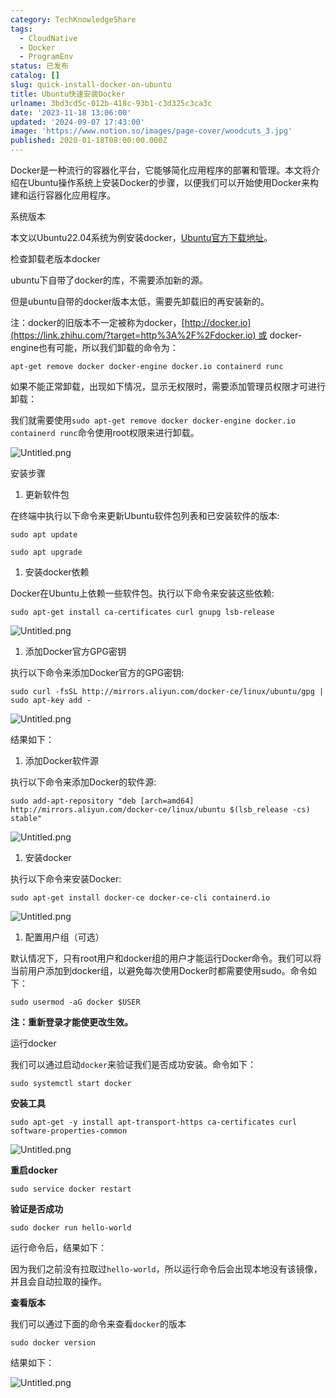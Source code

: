 ```yaml
---
category: TechKnowledgeShare
tags:
  - CloudNative
  - Docker
  - ProgramEnv
status: 已发布
catalog: []
slug: quick-install-docker-on-ubuntu
title: Ubuntu快速安装Docker
urlname: 3bd3cd5c-012b-418c-93b1-c3d325c3ca3c
date: '2023-11-18 13:06:00'
updated: '2024-09-07 17:43:00'
image: 'https://www.notion.so/images/page-cover/woodcuts_3.jpg'
published: 2020-01-18T08:00:00.000Z
---
```


Docker是一种流行的容器化平台，它能够简化应用程序的部署和管理。本文将介绍在Ubuntu操作系统上安装Docker的步骤，以便我们可以开始使用Docker来构建和运行容器化应用程序。


系统版本


本文以Ubuntu22.04系统为例安装docker，[Ubuntu官方下载地址](https://link.zhihu.com/?target=https%3A%2F%2Fubuntu.com%2Fdownload)。


检查卸载老版本docker


ubuntu下自带了docker的库，不需要添加新的源。


但是ubuntu自带的docker版本太低，需要先卸载旧的再安装新的。


注：docker的旧版本不一定被称为docker，[http://docker.io](https://link.zhihu.com/?target=http%3A%2F%2Fdocker.io) 或 docker-engine也有可能，所以我们卸载的命令为：


`apt-get remove docker docker-engine docker.io containerd runc`


如果不能正常卸载，出现如下情况，显示无权限时，需要添加管理员权限才可进行卸载：


我们就需要使用`sudo apt-get remove docker docker-engine docker.io containerd runc`命令使用root权限来进行卸载。


![Untitled.png](https://prod-files-secure.s3.us-west-2.amazonaws.com/5d24fe63-e567-4804-86f9-9fdc62e13082/39952d0f-7851-4550-b715-72a33876c773/Untitled.png?X-Amz-Algorithm=AWS4-HMAC-SHA256&X-Amz-Content-Sha256=UNSIGNED-PAYLOAD&X-Amz-Credential=ASIAZI2LB466TLOYLVQY%2F20250215%2Fus-west-2%2Fs3%2Faws4_request&X-Amz-Date=20250215T053617Z&X-Amz-Expires=3600&X-Amz-Security-Token=IQoJb3JpZ2luX2VjEBYaCXVzLXdlc3QtMiJHMEUCIHr%2BqrqAQBgxNTv7EJwXlYU0BXpfibjVop7TBgobPQggAiEAug7EOVyoHKDE1gWj6nkKTC2L%2FIIFzzNAhbvatZ%2FdrZgq%2FwMIPxAAGgw2Mzc0MjMxODM4MDUiDCQS1Ota7UoJQ%2FENJyrcAz%2FMVBMuJLdeAxcStswARjRL%2BsC1EkxKmkWtTOtz%2FZ7IzyYUL4j2ADcQ8KUO7z6g5vb8nWgqRKPgOmUCirUl1C2h6iLdqfHF6x2ycKihzTiMFBWbaM%2BStu5SmDD9lkedEb7IJBDllNV6PNjw23HhaZlm0itTGJMX1wwUOGQ5DM8dqMCeT5Die%2BHVTq%2B6%2BKiup%2BjF07JWxxWczv0dp7IW0Bj6MeDeW0k%2FwTp4%2B7WZk9Y4G8MPacovYa5csEtk%2FRT2ckiF6bqy51LqGxH%2FS5evqx0SeYN26vJ6KdfM%2FaMPD6U%2FEg1hj%2BAlqmTucbZuqNYYr3LMGItwRehifxaKVAKu6yyOxG9LHK%2FmSN0wBTWY5diwWMsYxL4zkgzui5jB5uW6jNd7rBI3iNtwYKKYb0IJrFjejXBIPY2lzUMO7mUjTmn%2BYDTp0ALYXPJuLbLVVjUjr0zx5U3emmIlVOyjw1wRCwm7ghhsk0ddhz%2FgJgfX4CuDvE3jcCSkTKdXxSwBkjkW3UDwRdA5w7b42vM6Yo1meI3VKodzYGLliFYF9jomR%2Bww1vxIeOVgQHwIFUtktm6p3zV3bpBuY6OJCf8weGh%2FaOLxgy1jN3csFxB45BUT9bBE%2FeQzG%2BA0wb9iZKNgMMrLwL0GOqUB%2B6Hlr2ui2xXxqh9rGyBKdk%2F7lfCNXzalhx89eyhND6GBrUHfgu2BHP2fBt0FsOKNW4zAMec1hjEmfwgIFd60bXoVSFHu7roBadH64%2BKPU2PTQJDoyujTNBOWWDnrUjAVMQUqRZyNMh7ZLr6lO3quWLT7lz8crPxq5OGFDoBlxbunOUV3oKRUYVXE8bM1Ir2AJrJM3mZgwKMqeIxWR6M8l5RnEKUA&X-Amz-Signature=6355a315462dffe37c5482d37f0b269adc4d87d40f50900a3332bf2b0bc2062c&X-Amz-SignedHeaders=host&x-id=GetObject)


安装步骤

1. 更新软件包

在终端中执行以下命令来更新Ubuntu软件包列表和已安装软件的版本:


`sudo apt update`


`sudo apt upgrade`

1. 安装docker依赖

Docker在Ubuntu上依赖一些软件包。执行以下命令来安装这些依赖:


`sudo apt-get install ca-certificates curl gnupg lsb-release`


![Untitled.png](https://prod-files-secure.s3.us-west-2.amazonaws.com/5d24fe63-e567-4804-86f9-9fdc62e13082/b5a549a8-6621-4824-a151-93e8b0592f14/Untitled.png?X-Amz-Algorithm=AWS4-HMAC-SHA256&X-Amz-Content-Sha256=UNSIGNED-PAYLOAD&X-Amz-Credential=ASIAZI2LB466TLOYLVQY%2F20250215%2Fus-west-2%2Fs3%2Faws4_request&X-Amz-Date=20250215T053617Z&X-Amz-Expires=3600&X-Amz-Security-Token=IQoJb3JpZ2luX2VjEBYaCXVzLXdlc3QtMiJHMEUCIHr%2BqrqAQBgxNTv7EJwXlYU0BXpfibjVop7TBgobPQggAiEAug7EOVyoHKDE1gWj6nkKTC2L%2FIIFzzNAhbvatZ%2FdrZgq%2FwMIPxAAGgw2Mzc0MjMxODM4MDUiDCQS1Ota7UoJQ%2FENJyrcAz%2FMVBMuJLdeAxcStswARjRL%2BsC1EkxKmkWtTOtz%2FZ7IzyYUL4j2ADcQ8KUO7z6g5vb8nWgqRKPgOmUCirUl1C2h6iLdqfHF6x2ycKihzTiMFBWbaM%2BStu5SmDD9lkedEb7IJBDllNV6PNjw23HhaZlm0itTGJMX1wwUOGQ5DM8dqMCeT5Die%2BHVTq%2B6%2BKiup%2BjF07JWxxWczv0dp7IW0Bj6MeDeW0k%2FwTp4%2B7WZk9Y4G8MPacovYa5csEtk%2FRT2ckiF6bqy51LqGxH%2FS5evqx0SeYN26vJ6KdfM%2FaMPD6U%2FEg1hj%2BAlqmTucbZuqNYYr3LMGItwRehifxaKVAKu6yyOxG9LHK%2FmSN0wBTWY5diwWMsYxL4zkgzui5jB5uW6jNd7rBI3iNtwYKKYb0IJrFjejXBIPY2lzUMO7mUjTmn%2BYDTp0ALYXPJuLbLVVjUjr0zx5U3emmIlVOyjw1wRCwm7ghhsk0ddhz%2FgJgfX4CuDvE3jcCSkTKdXxSwBkjkW3UDwRdA5w7b42vM6Yo1meI3VKodzYGLliFYF9jomR%2Bww1vxIeOVgQHwIFUtktm6p3zV3bpBuY6OJCf8weGh%2FaOLxgy1jN3csFxB45BUT9bBE%2FeQzG%2BA0wb9iZKNgMMrLwL0GOqUB%2B6Hlr2ui2xXxqh9rGyBKdk%2F7lfCNXzalhx89eyhND6GBrUHfgu2BHP2fBt0FsOKNW4zAMec1hjEmfwgIFd60bXoVSFHu7roBadH64%2BKPU2PTQJDoyujTNBOWWDnrUjAVMQUqRZyNMh7ZLr6lO3quWLT7lz8crPxq5OGFDoBlxbunOUV3oKRUYVXE8bM1Ir2AJrJM3mZgwKMqeIxWR6M8l5RnEKUA&X-Amz-Signature=94f9969b6ae55ed860ef5eb29e97c135eaafab54fb83f6c40f857fae7d0e65df&X-Amz-SignedHeaders=host&x-id=GetObject)

1. 添加Docker官方GPG密钥

执行以下命令来添加Docker官方的GPG密钥:


`sudo curl -fsSL http://mirrors.aliyun.com/docker-ce/linux/ubuntu/gpg | sudo apt-key add -`


![Untitled.png](https://prod-files-secure.s3.us-west-2.amazonaws.com/5d24fe63-e567-4804-86f9-9fdc62e13082/98014b5e-f5b7-4b16-804e-ab6917971bd3/Untitled.png?X-Amz-Algorithm=AWS4-HMAC-SHA256&X-Amz-Content-Sha256=UNSIGNED-PAYLOAD&X-Amz-Credential=ASIAZI2LB466TLOYLVQY%2F20250215%2Fus-west-2%2Fs3%2Faws4_request&X-Amz-Date=20250215T053617Z&X-Amz-Expires=3600&X-Amz-Security-Token=IQoJb3JpZ2luX2VjEBYaCXVzLXdlc3QtMiJHMEUCIHr%2BqrqAQBgxNTv7EJwXlYU0BXpfibjVop7TBgobPQggAiEAug7EOVyoHKDE1gWj6nkKTC2L%2FIIFzzNAhbvatZ%2FdrZgq%2FwMIPxAAGgw2Mzc0MjMxODM4MDUiDCQS1Ota7UoJQ%2FENJyrcAz%2FMVBMuJLdeAxcStswARjRL%2BsC1EkxKmkWtTOtz%2FZ7IzyYUL4j2ADcQ8KUO7z6g5vb8nWgqRKPgOmUCirUl1C2h6iLdqfHF6x2ycKihzTiMFBWbaM%2BStu5SmDD9lkedEb7IJBDllNV6PNjw23HhaZlm0itTGJMX1wwUOGQ5DM8dqMCeT5Die%2BHVTq%2B6%2BKiup%2BjF07JWxxWczv0dp7IW0Bj6MeDeW0k%2FwTp4%2B7WZk9Y4G8MPacovYa5csEtk%2FRT2ckiF6bqy51LqGxH%2FS5evqx0SeYN26vJ6KdfM%2FaMPD6U%2FEg1hj%2BAlqmTucbZuqNYYr3LMGItwRehifxaKVAKu6yyOxG9LHK%2FmSN0wBTWY5diwWMsYxL4zkgzui5jB5uW6jNd7rBI3iNtwYKKYb0IJrFjejXBIPY2lzUMO7mUjTmn%2BYDTp0ALYXPJuLbLVVjUjr0zx5U3emmIlVOyjw1wRCwm7ghhsk0ddhz%2FgJgfX4CuDvE3jcCSkTKdXxSwBkjkW3UDwRdA5w7b42vM6Yo1meI3VKodzYGLliFYF9jomR%2Bww1vxIeOVgQHwIFUtktm6p3zV3bpBuY6OJCf8weGh%2FaOLxgy1jN3csFxB45BUT9bBE%2FeQzG%2BA0wb9iZKNgMMrLwL0GOqUB%2B6Hlr2ui2xXxqh9rGyBKdk%2F7lfCNXzalhx89eyhND6GBrUHfgu2BHP2fBt0FsOKNW4zAMec1hjEmfwgIFd60bXoVSFHu7roBadH64%2BKPU2PTQJDoyujTNBOWWDnrUjAVMQUqRZyNMh7ZLr6lO3quWLT7lz8crPxq5OGFDoBlxbunOUV3oKRUYVXE8bM1Ir2AJrJM3mZgwKMqeIxWR6M8l5RnEKUA&X-Amz-Signature=6bcaafd77217595345c4165e72b0f8275d8c1aab9240edfebf7fb8f7c847f839&X-Amz-SignedHeaders=host&x-id=GetObject)


结果如下：

1. 添加Docker软件源

执行以下命令来添加Docker的软件源:


`sudo add-apt-repository "deb [arch=amd64] http://mirrors.aliyun.com/docker-ce/linux/ubuntu $(lsb_release -cs) stable"`


![Untitled.png](https://prod-files-secure.s3.us-west-2.amazonaws.com/5d24fe63-e567-4804-86f9-9fdc62e13082/7fc5bdbe-9d4c-48b8-ba03-3309380f47ba/Untitled.png?X-Amz-Algorithm=AWS4-HMAC-SHA256&X-Amz-Content-Sha256=UNSIGNED-PAYLOAD&X-Amz-Credential=ASIAZI2LB466TLOYLVQY%2F20250215%2Fus-west-2%2Fs3%2Faws4_request&X-Amz-Date=20250215T053617Z&X-Amz-Expires=3600&X-Amz-Security-Token=IQoJb3JpZ2luX2VjEBYaCXVzLXdlc3QtMiJHMEUCIHr%2BqrqAQBgxNTv7EJwXlYU0BXpfibjVop7TBgobPQggAiEAug7EOVyoHKDE1gWj6nkKTC2L%2FIIFzzNAhbvatZ%2FdrZgq%2FwMIPxAAGgw2Mzc0MjMxODM4MDUiDCQS1Ota7UoJQ%2FENJyrcAz%2FMVBMuJLdeAxcStswARjRL%2BsC1EkxKmkWtTOtz%2FZ7IzyYUL4j2ADcQ8KUO7z6g5vb8nWgqRKPgOmUCirUl1C2h6iLdqfHF6x2ycKihzTiMFBWbaM%2BStu5SmDD9lkedEb7IJBDllNV6PNjw23HhaZlm0itTGJMX1wwUOGQ5DM8dqMCeT5Die%2BHVTq%2B6%2BKiup%2BjF07JWxxWczv0dp7IW0Bj6MeDeW0k%2FwTp4%2B7WZk9Y4G8MPacovYa5csEtk%2FRT2ckiF6bqy51LqGxH%2FS5evqx0SeYN26vJ6KdfM%2FaMPD6U%2FEg1hj%2BAlqmTucbZuqNYYr3LMGItwRehifxaKVAKu6yyOxG9LHK%2FmSN0wBTWY5diwWMsYxL4zkgzui5jB5uW6jNd7rBI3iNtwYKKYb0IJrFjejXBIPY2lzUMO7mUjTmn%2BYDTp0ALYXPJuLbLVVjUjr0zx5U3emmIlVOyjw1wRCwm7ghhsk0ddhz%2FgJgfX4CuDvE3jcCSkTKdXxSwBkjkW3UDwRdA5w7b42vM6Yo1meI3VKodzYGLliFYF9jomR%2Bww1vxIeOVgQHwIFUtktm6p3zV3bpBuY6OJCf8weGh%2FaOLxgy1jN3csFxB45BUT9bBE%2FeQzG%2BA0wb9iZKNgMMrLwL0GOqUB%2B6Hlr2ui2xXxqh9rGyBKdk%2F7lfCNXzalhx89eyhND6GBrUHfgu2BHP2fBt0FsOKNW4zAMec1hjEmfwgIFd60bXoVSFHu7roBadH64%2BKPU2PTQJDoyujTNBOWWDnrUjAVMQUqRZyNMh7ZLr6lO3quWLT7lz8crPxq5OGFDoBlxbunOUV3oKRUYVXE8bM1Ir2AJrJM3mZgwKMqeIxWR6M8l5RnEKUA&X-Amz-Signature=50f219afed75ba7cee1eb017379ef5d45a871588a1cf20cd5530a25e1e747416&X-Amz-SignedHeaders=host&x-id=GetObject)

1. 安装docker

执行以下命令来安装Docker:


`sudo apt-get install docker-ce docker-ce-cli containerd.io`


![Untitled.png](https://prod-files-secure.s3.us-west-2.amazonaws.com/5d24fe63-e567-4804-86f9-9fdc62e13082/d5ede442-ffc5-49c3-a76a-76559a797244/Untitled.png?X-Amz-Algorithm=AWS4-HMAC-SHA256&X-Amz-Content-Sha256=UNSIGNED-PAYLOAD&X-Amz-Credential=ASIAZI2LB466TLOYLVQY%2F20250215%2Fus-west-2%2Fs3%2Faws4_request&X-Amz-Date=20250215T053617Z&X-Amz-Expires=3600&X-Amz-Security-Token=IQoJb3JpZ2luX2VjEBYaCXVzLXdlc3QtMiJHMEUCIHr%2BqrqAQBgxNTv7EJwXlYU0BXpfibjVop7TBgobPQggAiEAug7EOVyoHKDE1gWj6nkKTC2L%2FIIFzzNAhbvatZ%2FdrZgq%2FwMIPxAAGgw2Mzc0MjMxODM4MDUiDCQS1Ota7UoJQ%2FENJyrcAz%2FMVBMuJLdeAxcStswARjRL%2BsC1EkxKmkWtTOtz%2FZ7IzyYUL4j2ADcQ8KUO7z6g5vb8nWgqRKPgOmUCirUl1C2h6iLdqfHF6x2ycKihzTiMFBWbaM%2BStu5SmDD9lkedEb7IJBDllNV6PNjw23HhaZlm0itTGJMX1wwUOGQ5DM8dqMCeT5Die%2BHVTq%2B6%2BKiup%2BjF07JWxxWczv0dp7IW0Bj6MeDeW0k%2FwTp4%2B7WZk9Y4G8MPacovYa5csEtk%2FRT2ckiF6bqy51LqGxH%2FS5evqx0SeYN26vJ6KdfM%2FaMPD6U%2FEg1hj%2BAlqmTucbZuqNYYr3LMGItwRehifxaKVAKu6yyOxG9LHK%2FmSN0wBTWY5diwWMsYxL4zkgzui5jB5uW6jNd7rBI3iNtwYKKYb0IJrFjejXBIPY2lzUMO7mUjTmn%2BYDTp0ALYXPJuLbLVVjUjr0zx5U3emmIlVOyjw1wRCwm7ghhsk0ddhz%2FgJgfX4CuDvE3jcCSkTKdXxSwBkjkW3UDwRdA5w7b42vM6Yo1meI3VKodzYGLliFYF9jomR%2Bww1vxIeOVgQHwIFUtktm6p3zV3bpBuY6OJCf8weGh%2FaOLxgy1jN3csFxB45BUT9bBE%2FeQzG%2BA0wb9iZKNgMMrLwL0GOqUB%2B6Hlr2ui2xXxqh9rGyBKdk%2F7lfCNXzalhx89eyhND6GBrUHfgu2BHP2fBt0FsOKNW4zAMec1hjEmfwgIFd60bXoVSFHu7roBadH64%2BKPU2PTQJDoyujTNBOWWDnrUjAVMQUqRZyNMh7ZLr6lO3quWLT7lz8crPxq5OGFDoBlxbunOUV3oKRUYVXE8bM1Ir2AJrJM3mZgwKMqeIxWR6M8l5RnEKUA&X-Amz-Signature=ee9fc183275455db2bc3bb7e3dac419799a3a684c6871f770a058855d19d0eec&X-Amz-SignedHeaders=host&x-id=GetObject)

1. 配置用户组（可选）

默认情况下，只有root用户和docker组的用户才能运行Docker命令。我们可以将当前用户添加到docker组，以避免每次使用Docker时都需要使用sudo。命令如下：


`sudo usermod -aG docker $USER`


**注：重新登录才能使更改生效。**


运行docker


我们可以通过启动`docker`来验证我们是否成功安装。命令如下：


`sudo systemctl start docker`


**安装工具**


`sudo apt-get -y install apt-transport-https ca-certificates curl software-properties-common`


![Untitled.png](https://prod-files-secure.s3.us-west-2.amazonaws.com/5d24fe63-e567-4804-86f9-9fdc62e13082/0c3615c1-94db-46f5-9743-68bb221a9964/Untitled.png?X-Amz-Algorithm=AWS4-HMAC-SHA256&X-Amz-Content-Sha256=UNSIGNED-PAYLOAD&X-Amz-Credential=ASIAZI2LB466TLOYLVQY%2F20250215%2Fus-west-2%2Fs3%2Faws4_request&X-Amz-Date=20250215T053617Z&X-Amz-Expires=3600&X-Amz-Security-Token=IQoJb3JpZ2luX2VjEBYaCXVzLXdlc3QtMiJHMEUCIHr%2BqrqAQBgxNTv7EJwXlYU0BXpfibjVop7TBgobPQggAiEAug7EOVyoHKDE1gWj6nkKTC2L%2FIIFzzNAhbvatZ%2FdrZgq%2FwMIPxAAGgw2Mzc0MjMxODM4MDUiDCQS1Ota7UoJQ%2FENJyrcAz%2FMVBMuJLdeAxcStswARjRL%2BsC1EkxKmkWtTOtz%2FZ7IzyYUL4j2ADcQ8KUO7z6g5vb8nWgqRKPgOmUCirUl1C2h6iLdqfHF6x2ycKihzTiMFBWbaM%2BStu5SmDD9lkedEb7IJBDllNV6PNjw23HhaZlm0itTGJMX1wwUOGQ5DM8dqMCeT5Die%2BHVTq%2B6%2BKiup%2BjF07JWxxWczv0dp7IW0Bj6MeDeW0k%2FwTp4%2B7WZk9Y4G8MPacovYa5csEtk%2FRT2ckiF6bqy51LqGxH%2FS5evqx0SeYN26vJ6KdfM%2FaMPD6U%2FEg1hj%2BAlqmTucbZuqNYYr3LMGItwRehifxaKVAKu6yyOxG9LHK%2FmSN0wBTWY5diwWMsYxL4zkgzui5jB5uW6jNd7rBI3iNtwYKKYb0IJrFjejXBIPY2lzUMO7mUjTmn%2BYDTp0ALYXPJuLbLVVjUjr0zx5U3emmIlVOyjw1wRCwm7ghhsk0ddhz%2FgJgfX4CuDvE3jcCSkTKdXxSwBkjkW3UDwRdA5w7b42vM6Yo1meI3VKodzYGLliFYF9jomR%2Bww1vxIeOVgQHwIFUtktm6p3zV3bpBuY6OJCf8weGh%2FaOLxgy1jN3csFxB45BUT9bBE%2FeQzG%2BA0wb9iZKNgMMrLwL0GOqUB%2B6Hlr2ui2xXxqh9rGyBKdk%2F7lfCNXzalhx89eyhND6GBrUHfgu2BHP2fBt0FsOKNW4zAMec1hjEmfwgIFd60bXoVSFHu7roBadH64%2BKPU2PTQJDoyujTNBOWWDnrUjAVMQUqRZyNMh7ZLr6lO3quWLT7lz8crPxq5OGFDoBlxbunOUV3oKRUYVXE8bM1Ir2AJrJM3mZgwKMqeIxWR6M8l5RnEKUA&X-Amz-Signature=9029fda5c3bcf7016930ce604ca922652302c5856819db5d47a9b96c46e1292a&X-Amz-SignedHeaders=host&x-id=GetObject)


**重启docker**


`sudo service docker restart`


**验证是否成功**


`sudo docker run hello-world`


运行命令后，结果如下：


因为我们之前没有拉取过`hello-world`，所以运行命令后会出现本地没有该镜像，并且会自动拉取的操作。


**查看版本**


我们可以通过下面的命令来查看`docker`的版本


`sudo docker version`


结果如下：


![Untitled.png](https://prod-files-secure.s3.us-west-2.amazonaws.com/5d24fe63-e567-4804-86f9-9fdc62e13082/efdb509a-3c1e-41a3-91ee-a1bd88793688/Untitled.png?X-Amz-Algorithm=AWS4-HMAC-SHA256&X-Amz-Content-Sha256=UNSIGNED-PAYLOAD&X-Amz-Credential=ASIAZI2LB466TLOYLVQY%2F20250215%2Fus-west-2%2Fs3%2Faws4_request&X-Amz-Date=20250215T053617Z&X-Amz-Expires=3600&X-Amz-Security-Token=IQoJb3JpZ2luX2VjEBYaCXVzLXdlc3QtMiJHMEUCIHr%2BqrqAQBgxNTv7EJwXlYU0BXpfibjVop7TBgobPQggAiEAug7EOVyoHKDE1gWj6nkKTC2L%2FIIFzzNAhbvatZ%2FdrZgq%2FwMIPxAAGgw2Mzc0MjMxODM4MDUiDCQS1Ota7UoJQ%2FENJyrcAz%2FMVBMuJLdeAxcStswARjRL%2BsC1EkxKmkWtTOtz%2FZ7IzyYUL4j2ADcQ8KUO7z6g5vb8nWgqRKPgOmUCirUl1C2h6iLdqfHF6x2ycKihzTiMFBWbaM%2BStu5SmDD9lkedEb7IJBDllNV6PNjw23HhaZlm0itTGJMX1wwUOGQ5DM8dqMCeT5Die%2BHVTq%2B6%2BKiup%2BjF07JWxxWczv0dp7IW0Bj6MeDeW0k%2FwTp4%2B7WZk9Y4G8MPacovYa5csEtk%2FRT2ckiF6bqy51LqGxH%2FS5evqx0SeYN26vJ6KdfM%2FaMPD6U%2FEg1hj%2BAlqmTucbZuqNYYr3LMGItwRehifxaKVAKu6yyOxG9LHK%2FmSN0wBTWY5diwWMsYxL4zkgzui5jB5uW6jNd7rBI3iNtwYKKYb0IJrFjejXBIPY2lzUMO7mUjTmn%2BYDTp0ALYXPJuLbLVVjUjr0zx5U3emmIlVOyjw1wRCwm7ghhsk0ddhz%2FgJgfX4CuDvE3jcCSkTKdXxSwBkjkW3UDwRdA5w7b42vM6Yo1meI3VKodzYGLliFYF9jomR%2Bww1vxIeOVgQHwIFUtktm6p3zV3bpBuY6OJCf8weGh%2FaOLxgy1jN3csFxB45BUT9bBE%2FeQzG%2BA0wb9iZKNgMMrLwL0GOqUB%2B6Hlr2ui2xXxqh9rGyBKdk%2F7lfCNXzalhx89eyhND6GBrUHfgu2BHP2fBt0FsOKNW4zAMec1hjEmfwgIFd60bXoVSFHu7roBadH64%2BKPU2PTQJDoyujTNBOWWDnrUjAVMQUqRZyNMh7ZLr6lO3quWLT7lz8crPxq5OGFDoBlxbunOUV3oKRUYVXE8bM1Ir2AJrJM3mZgwKMqeIxWR6M8l5RnEKUA&X-Amz-Signature=749d7be2cd1c065efeec9626d67491c209059b8575b52e936ce6f9f8d5d2bc74&X-Amz-SignedHeaders=host&x-id=GetObject)

